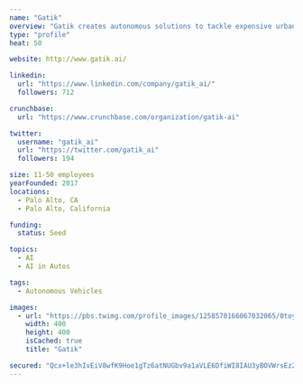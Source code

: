 ```yaml
---
name: "Gatik"
overview: "Gatik creates autonomous solutions to tackle expensive urban logistics for businesses. Focusing on B2B cargo delivery, Gatik uses Level 4 automated light trucks and vans to ensure goods are transported efficiently and affordably in city environments between business locations."
type: "profile"
heat: 50

website: http://www.gatik.ai/

linkedin:
  url: "https://www.linkedin.com/company/gatik_ai/"
  followers: 712

crunchbase:
  url: "https://www.crunchbase.com/organization/gatik-ai"

twitter:
  username: "gatik_ai"
  url: "https://twitter.com/gatik_ai"
  followers: 194

size: 11-50 employees
yearFounded: 2017
locations:
  - Palo Alto, CA
  - Palo Alto, California

funding:
  status: Seed

topics:
  - AI
  - AI in Autos

tags:
  - Autonomous Vehicles

images:
  - url: "https://pbs.twimg.com/profile_images/1258570166067032065/0toyO4-y_400x400.jpg"
    width: 400
    height: 400
    isCached: true
    title: "Gatik"

secured: "Qcx+le3hIvEiV8wfK9Hoe1gTz6atNUGbv9a1aVLE6DfiWI8IAU3yBOVWrsEz2P8wkWhy8Qa3pK/I7IJkMIfvoS/OO7RFUcbhXymCTZacrjFnLIx561rXwWnXtYtMOBoZbxJz6X5VuCqn2YqU/C0Jdo/BGrL7/4MD+TnyNLtD3b1JQyAs19WX2XZ17bXITxR86LNE3LsOSat/ZjNr75dEIfoATsbwspnOPWWnBtq4dJJZwdD4l919yrIsTOWGE5VJZ3CYVmNh7htE6z6hR9LgsPQ+qxgo4+C6J7pAABbMTVsvnLl3uKMUBm+LHuTR/KifRMEDKPMNan9krvhwty25BAaj0IXX1cZm/yuE8uMtCYJnxMRANA6b4YidNK9aDwx9;h6/ShWYTc/+kWSMRDl9uaw=="
---
```


